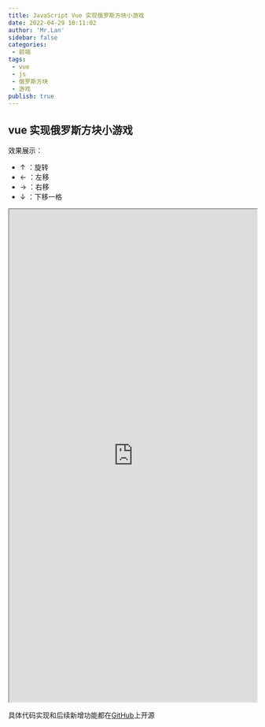 ```yaml
--- 
title: JavaScript Vue 实现俄罗斯方块小游戏
date: 2022-04-29 10:11:02
author: 'Mr.Lan'
sidebar: false
categories: 
 - 前端
tags: 
 - vue
 - js
 - 俄罗斯方块
 - 游戏
publish: true
---
```


## vue 实现俄罗斯方块小游戏

效果展示：
+ ↑ ：旋转
+ ← ：左移
+ → ：右移
+ ↓ ：下移一格

<iframe src="https://mrlanyx.github.io/Tetris/" style="width:100%;height: 1000px;"></iframe>

具体代码实现和后续新增功能都在[GitHub](https://github.com/MrLanYX/Tetris)上开源